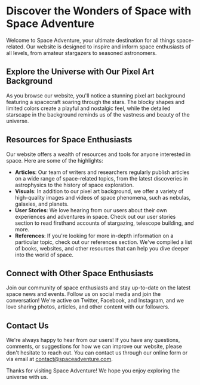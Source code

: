 <!--font:Cinzel Decorative-->

# Discover the Wonders of Space with Space Adventure

Welcome to Space Adventure, your ultimate destination for all things space-related. Our website is designed to inspire and inform space enthusiasts of all levels, from amateur stargazers to seasoned astronomers.

## Explore the Universe with Our Pixel Art Background

As you browse our website, you'll notice a stunning pixel art background featuring a spacecraft soaring through the stars. The blocky shapes and limited colors create a playful and nostalgic feel, while the detailed starscape in the background reminds us of the vastness and beauty of the universe.

## Resources for Space Enthusiasts

Our website offers a wealth of resources and tools for anyone interested in space. Here are some of the highlights:

- **Articles**: Our team of writers and researchers regularly publish articles on a wide range of space-related topics, from the latest discoveries in astrophysics to the history of space exploration.
- **Visuals**: In addition to our pixel art background, we offer a variety of high-quality images and videos of space phenomena, such as nebulas, galaxies, and planets.
- **User Stories**: We love hearing from our users about their own experiences and adventures in space. Check out our user stories section to read firsthand accounts of stargazing, telescope building, and more.
- **References**: If you're looking for more in-depth information on a particular topic, check out our references section. We've compiled a list of books, websites, and other resources that can help you dive deeper into the world of space.

## Connect with Other Space Enthusiasts

Join our community of space enthusiasts and stay up-to-date on the latest space news and events. Follow us on social media and join the conversation! We're active on Twitter, Facebook, and Instagram, and we love sharing photos, articles, and other content with our followers.

## Contact Us

We're always happy to hear from our users! If you have any questions, comments, or suggestions for how we can improve our website, please don't hesitate to reach out. You can contact us through our online form or via email at [contact@spaceadventure.com](mailto:contact@spaceadventure.com).

Thanks for visiting Space Adventure! We hope you enjoy exploring the universe with us.

<!--

Write me content for website with wallpaper which alt text is:

"A pixel art depiction of a spacecraft, with blocky shapes and limited colors creating a nostalgic and playful feel."

The name/title of the page should not be 1:1 copy of the alt text but rather a real content of the website which is using this wallpaper.

- Use markdown format 
- Start with heading
- Heading should be short and concise
- The content should look like a real website 
- The website should not be about the wallpaper, wallpaper is just a related background
- Heading should be contain work "wallpaper" or "background"
- Include real sections like references, contact, user stories, etc. use things relevant to the page purpose.
- Feel free to use structure like headings, bullets, numbering, blockquotes, paragraphs, horizontal lines, etc.
- You can use formatting like bold or _italic_
- You can include UTF-8 emojis
- Links should be only #hash anchors (and you can refer to the document itself)
- Do not include images


---


# Space Adventure: Explore the Universe with Our Pixel Art Wallpaper

Welcome to Space Adventure, where you can embark on a journey through the cosmos without ever leaving your computer screen. Our website offers a variety of resources and tools for space enthusiasts, including informative articles, stunning visuals, and engaging user stories.

## Our Pixel Art Wallpaper

As you browse our website, you'll notice a pixel art depiction of a spacecraft in the background. This wallpaper is designed to create a nostalgic and playful feel, while also inspiring your imagination and sense of adventure. The blocky shapes and limited colors of the spacecraft harken back to classic video games and sci-fi movies, while the detailed starscape in the background reminds us of the vastness and beauty of the universe.

## Resources for Space Enthusiasts

Whether you're a seasoned astronomer or just starting to explore the wonders of space, our website has something for everyone. Here are some of the resources you'll find:

- **Articles**: Our team of writers and researchers regularly publish articles on a wide range of space-related topics, from the latest discoveries in astrophysics to the history of space exploration.
- **Visuals**: In addition to our pixel art wallpaper, we offer a variety of high-quality images and videos of space phenomena, such as nebulas, galaxies, and planets.
- **User Stories**: We love hearing from our users about their own experiences and adventures in space. Check out our user stories section to read firsthand accounts of stargazing, telescope building, and more.
- **References**: If you're looking for more in-depth information on a particular topic, check out our references section. We've compiled a list of books, websites, and other resources that can help you dive deeper into the world of space.

## Contact Us

We're always happy to hear from our users! If you have any questions, comments, or suggestions for how we can improve our website, please don't hesitate to reach out. You can contact us through our online form or via email at [contact@spaceadventure.com](mailto:contact@spaceadventure.com).

## Join the Space Adventure Community

Don't miss out on the latest space news and updates! Follow us on social media and join our community of space enthusiasts. We're active on Twitter, Facebook, and Instagram, and we love sharing photos, articles, and other content with our followers.

Thanks for visiting Space Adventure! We hope you enjoy exploring the universe with us.


---


Heading should not include word "wallpaper". The website should not be about the wallpaper itself, wallpaper is just a related background, rewrite whole content.


---


# Discover the Wonders of Space with Space Adventure

Welcome to Space Adventure, your ultimate destination for all things space-related. Our website is designed to inspire and inform space enthusiasts of all levels, from amateur stargazers to seasoned astronomers.

## Explore the Universe with Our Pixel Art Background

As you browse our website, you'll notice a stunning pixel art background featuring a spacecraft soaring through the stars. The blocky shapes and limited colors create a playful and nostalgic feel, while the detailed starscape in the background reminds us of the vastness and beauty of the universe.

## Resources for Space Enthusiasts

Our website offers a wealth of resources and tools for anyone interested in space. Here are some of the highlights:

- **Articles**: Our team of writers and researchers regularly publish articles on a wide range of space-related topics, from the latest discoveries in astrophysics to the history of space exploration.
- **Visuals**: In addition to our pixel art background, we offer a variety of high-quality images and videos of space phenomena, such as nebulas, galaxies, and planets.
- **User Stories**: We love hearing from our users about their own experiences and adventures in space. Check out our user stories section to read firsthand accounts of stargazing, telescope building, and more.
- **References**: If you're looking for more in-depth information on a particular topic, check out our references section. We've compiled a list of books, websites, and other resources that can help you dive deeper into the world of space.

## Connect with Other Space Enthusiasts

Join our community of space enthusiasts and stay up-to-date on the latest space news and events. Follow us on social media and join the conversation! We're active on Twitter, Facebook, and Instagram, and we love sharing photos, articles, and other content with our followers.

## Contact Us

We're always happy to hear from our users! If you have any questions, comments, or suggestions for how we can improve our website, please don't hesitate to reach out. You can contact us through our online form or via email at [contact@spaceadventure.com](mailto:contact@spaceadventure.com).

Thanks for visiting Space Adventure! We hope you enjoy exploring the universe with us.

-->

